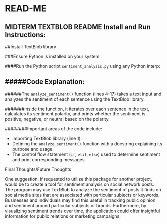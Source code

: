# READ-ME
MIDTERM TEXTBLOB README
Install and Run Instructions:
   -------------------
##Install TextBlob library
   
###Ensure Python is installed on your system.

####Run the Python script `sentiment_analysis.py` using any Python interp:

#####Code Explanation:
-----------------
######The `analyze_sentiment()` function (lines 4-17) takes a text input and analyzes the sentiment of each sentence using the TextBlob library.

#######Inside the function, it iterates over each sentence in the text, calculates its sentiment polarity, and prints whether the sentiment is positive, negative, or neutral based on the polarity.

########Important areas of the code include:
- Importing TextBlob library (line 1).
- Defining the `analyze_sentiment()` function with a docstring explaining its purpose and usage.
- The control flow statement (`if`, `elif`, `else`) used to determine sentiment and print corresponding messages.
  
Final Thoughts/Future Thoughts

One suggestion, if requested to utilize this package for another project, would be to create a tool for sentiment analysis on social network posts. The program may use TextBlob to analyze the sentiment of posts it finds on social media sites that are associated with particular subjects or keywords. Businesses and individuals may find this useful in tracking public opinion and sentiment around particular subjects or brands. Furthermore, by visualizing sentiment trends over time, the application could offer insightful information for public relations or marketing campaigns.
